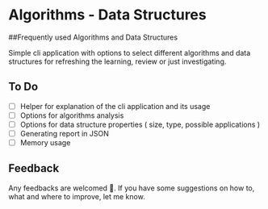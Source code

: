 # Algorithms - Data Structures


##Frequently used Algorithms and Data Structures

Simple cli application with options to select different algorithms and data structures for refreshing the learning, review or just investigating.

## To Do

 - [ ] Helper for explanation of the cli application and its usage
 - [ ] Options for algorithms analysis
 - [ ] Options for data structure properties ( size, type, possible applications )
 - [ ] Generating report in JSON
 - [ ] Memory usage

## Feedback

  Any feedbacks are welcomed 🤗. If you have some suggestions on how to, what and where to improve, let me know.
